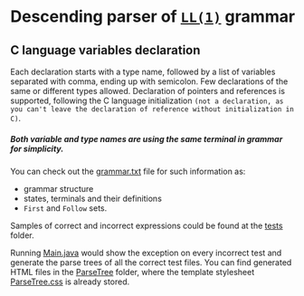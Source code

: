 # Descending parser of <a href="https://wikipedia.org/wiki/LL(1)">`LL(1)`</a> grammar

## C language variables declaration

Each declaration starts with a type name, followed by a list of variables separated with comma, ending up with semicolon. Few declarations of the same or different types allowed. Declaration of pointers and references is supported, following the C language initialization `(not a declaration, as you can't leave the declaration of reference without initialization in C)`.

##### Both variable and type names are using the same terminal in grammar for simplicity.

You can check out the <a href="https://github.com/ShuffleZZZ/ITMO/blob/master/TranslationMethods/2ndLab/grammar.txt">grammar.txt</a> file for such information as: 
* grammar structure
* states, terminals and their definitions
* `First` and `Follow` sets.

Samples of correct and incorrect expressions could be found at the <a href="https://github.com/ShuffleZZZ/ITMO/blob/master/TranslationMethods/2ndLab/tests">tests</a> folder.

Running <a href="https://github.com/ShuffleZZZ/ITMO/blob/master/TranslationMethods/2ndLab/src/Main.java">Main.java</a> would show the exception on every incorrect test and generate the parse trees of all the correct test files.
You can find generated HTML files in the <a href="https://github.com/ShuffleZZZ/ITMO/blob/master/TranslationMethods/2ndLab/ParseTree">ParseTree</a> folder, where the template stylesheet <a href="https://github.com/ShuffleZZZ/ITMO/blob/master/TranslationMethods/2ndLab/ParseTree/ParseTree.css">ParseTree.css</a> is already stored.
